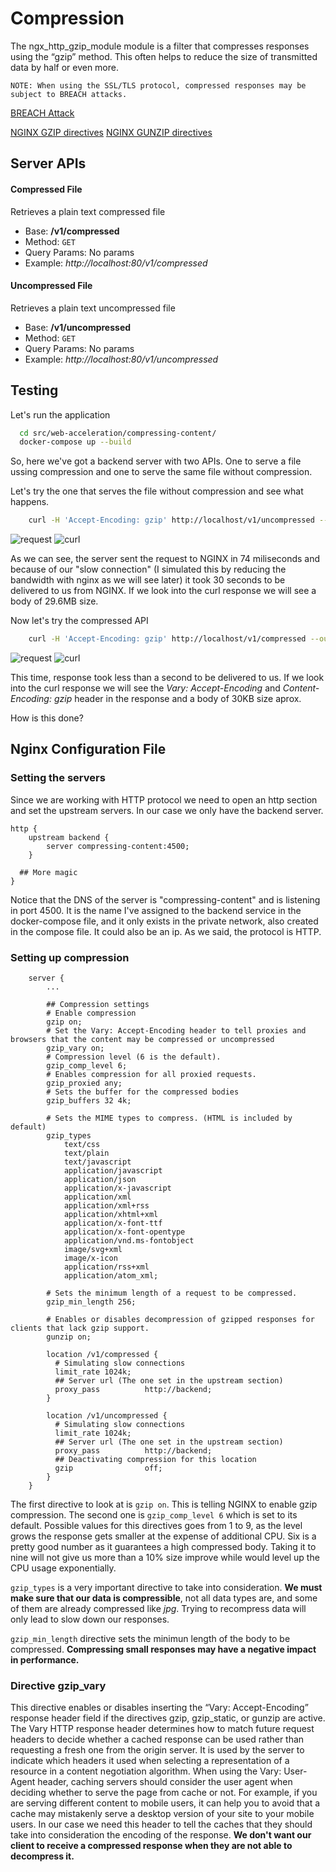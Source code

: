 # Compression

The ngx_http_gzip_module module is a filter that compresses responses using the “gzip” method. This often helps to reduce the size of transmitted data by half or even more.

```
NOTE: When using the SSL/TLS protocol, compressed responses may be subject to BREACH attacks.
```
[BREACH Attack](https://en.wikipedia.org/wiki/BREACH)

[NGINX GZIP directives](http://nginx.org/en/docs/http/ngx_http_gzip_module.html)
[NGINX GUNZIP directives](http://nginx.org/en/docs/http/ngx_http_gunzip_module.html)

## Server APIs

#### Compressed File
Retrieves a plain text compressed file

- Base: 			**/v1/compressed**
- Method: 			`GET`
- Query Params:		No params
- Example: 			*http://localhost:80/v1/compressed*

#### Uncompressed File
Retrieves a plain text uncompressed file

- Base: 			**/v1/uncompressed**
- Method: 			`GET`
- Query Params:		No params
- Example: 			*http://localhost:80/v1/uncompressed*

## Testing

Let's run the application

```bash
  cd src/web-acceleration/compressing-content/
  docker-compose up --build
```

So, here we've got a backend server with two APIs. One to serve a file ussing compression and one to serve the same file without compression.

Let's try the one that serves the file without compression and see what happens.

```bash
	curl -H 'Accept-Encoding: gzip' http://localhost/v1/uncompressed --output $HOME/uncompressed -v
```

![request](https://gitlab.com/gonzalo.spina/nginx-workshop/tree/master/static/compressing-content/compressing1.png)
![curl](https://gitlab.com/gonzalo.spina/nginx-workshop/tree/master/static/compressing-content/compressing2.png)

As we can see, the server sent the request to NGINX in 74 miliseconds and because of our "slow connection" (I simulated this by reducing the bandwidth with nginx as we will see later) it took 30 seconds to be delivered to us from NGINX. If we look into the curl response we will see a body of 29.6MB size.

Now let's try the compressed API

```bash
	curl -H 'Accept-Encoding: gzip' http://localhost/v1/compressed --output $HOME/compressed -v
```

![request](https://gitlab.com/gonzalo.spina/nginx-workshop/tree/master/static/compressing-content/compressing3.png)
![curl](https://gitlab.com/gonzalo.spina/nginx-workshop/tree/master/static/compressing-content/compressing4.png)

This time, response took less than a second to be delivered to us. If we look into the curl response we will see the *Vary: Accept-Encoding* and *Content-Encoding: gzip* header in the response and a body of 30KB size aprox.

How is this done?

## Nginx Configuration File

### Setting the servers
Since we are working with HTTP protocol we need to open an http section and set the upstream servers. In our case we only have the backend server.

```nginx
http {
	upstream backend {
	    server compressing-content:4500;
	}

  ## More magic
}
```

Notice that the DNS of the server is "compressing-content" and is listening in port 4500. It is the name I've assigned to the backend service in the docker-compose file, and it only exists in the private network, also created in the compose file. It could also be an ip. As we said, the protocol is HTTP.

### Setting up compression

```nginx
  	server {
    	...

		## Compression settings
		# Enable compression
		gzip on;
		# Set the Vary: Accept-Encoding header to tell proxies and browsers that the content may be compressed or uncompressed
		gzip_vary on;
		# Compression level (6 is the default).
		gzip_comp_level 6;
		# Enables compression for all proxied requests.
		gzip_proxied any;
		# Sets the buffer for the compressed bodies
		gzip_buffers 32 4k;

		# Sets the MIME types to compress. (HTML is included by default)
		gzip_types
			text/css
			text/plain
			text/javascript
			application/javascript
			application/json
			application/x-javascript
			application/xml
			application/xml+rss
			application/xhtml+xml
			application/x-font-ttf
			application/x-font-opentype
			application/vnd.ms-fontobject
			image/svg+xml
			image/x-icon
			application/rss+xml
			application/atom_xml;

		# Sets the minimum length of a request to be compressed.
		gzip_min_length 256;

		# Enables or disables decompression of gzipped responses for clients that lack gzip support.
		gunzip on;

		location /v1/compressed {
		  # Simulating slow connections
		  limit_rate 1024k;
		  ## Server url (The one set in the upstream section)
		  proxy_pass          http://backend;
		}

		location /v1/uncompressed {
		  # Simulating slow connections
		  limit_rate 1024k;
		  ## Server url (The one set in the upstream section)
		  proxy_pass          http://backend;
		  ## Deactivating compression for this location
		  gzip                off;
		}
	}
```

The first directive to look at is `gzip on`. This is telling NGINX to enable gzip compression. The second one is `gzip_comp_level 6` which is set to its default. Possible values for this directives goes from 1 to 9, as the level grows the response gets smaller at the expense of additional CPU. Six is a pretty good number as it guarantees a high compressed body. Taking it to nine will not give us more than a 10% size improve while would level up the CPU usage exponentially.

`gzip_types` is a very important directive to take into consideration. **We must make sure that our data is compressible**, not all data types are, and some of them are already compressed like *jpg*. Trying to recompress data will only lead to slow down our responses.

`gzip_min_length` directive sets the minimun length of the body to be compressed. **Compressing small responses may have a negative impact in performance.**

### Directive gzip_vary

This directive enables or disables inserting the “Vary: Accept-Encoding” response header field if the directives gzip, gzip_static, or gunzip are active.
The Vary HTTP response header determines how to match future request headers to decide whether a cached response can be used rather than requesting a fresh one from the origin server. It is used by the server to indicate which headers it used when selecting a representation of a resource in a content negotiation algorithm.
When using the Vary: User-Agent header, caching servers should consider the user agent when deciding whether to serve the page from cache or not. For example, if you are serving different content to mobile users, it can help you to avoid that a cache may mistakenly serve a desktop version of your site to your mobile users.
In our case we need this header to tell the caches that they should take into consideration the encoding of the response. **We don't want our client to receive a compressed response when they are not able to decompress it.**

